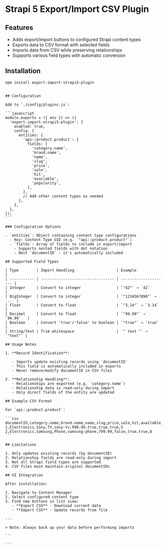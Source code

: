 # Strapi 5 Export/Import CSV Plugin

## Features

- Adds export/import buttons to configured Strapi content types
- Exports data to CSV format with selected fields
- Imports data from CSV while preserving relationships
- Supports various field types with automatic conversion

## Installation

```bash
npm install export-import-strapi5-plugin
```

````

## Configuration

Add to `./config/plugins.js`:

```javascript
module.exports = ({ env }) => ({
  'export-import-strapi5-plugin': {
    enabled: true,
    config: {
      entities: {
        'api::product.product': {
          fields: [
            'category.name',
            'brand.name',
            'name',
            'slug',
            'price',
            'sale',
            'hit',
            'available',
            'popularity',
          ],
        },
        // Add other content types as needed
      },
    },
  },
});
```

### Configuration Options

- `entities`: Object containing content type configurations
  - Key: Content Type UID (e.g. `"api::product.product"`)
  - `fields`: Array of fields to include in export/import
    - Supports nested fields with dot notation
    - Omit `documentID` - it's automatically included

## Supported Field Types

| Type        | Import Handling                   | Example               |
| ----------- | --------------------------------- | --------------------- |
| Integer     | Convert to integer                | `"42"` → `42`         |
| BigInteger  | Convert to integer                | `"1234567890"` → ...  |
| Float       | Convert to float                  | `"3.14"` → `3.14`     |
| Decimal     | Convert to float                  | `"99.99"` → `99.99`   |
| Boolean     | Convert 'true'/'false' to boolean | `"true"` → `true`     |
| String/Text | Trim whitespace                   | `" text "` → `"text"` |

## Usage Notes

1. **Record Identification**:

   - Imports update existing records using `documentID`
   - This field is automatically included in exports
   - Never remove/modify documentID in CSV files

2. **Relationship Handling**:
   - Relationships are exported (e.g. `category.name`)
   - Relationship data is read-only during import
   - Only direct fields of the entity are updated

## Example CSV Format

For `api::product.product`:

```csv
documentID,category.name,brand.name,name,slug,price,sale,hit,available,popularity
1,Electronics,Sony,TV,sony-tv,999.99,true,true,true,5
2,Electronics,Samsung,Phone,samsung-phone,799.99,false,true,true,8
```

## Limitations

1. Only updates existing records (by documentID)
2. Relationship fields are read-only during import
3. Not all Strapi field types are supported
4. CSV files must maintain original documentIDs

## UI Integration

After installation:

1. Navigate to Content Manager
2. Select configured content type
3. Find new buttons in list view:
   - **Export CSV** - Download current data
   - **Import CSV** - Update records from file

---

> Note: Always back up your data before performing imports

```

```
````
